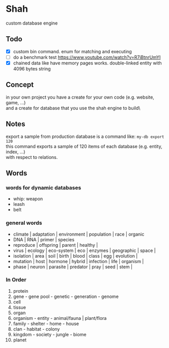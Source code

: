 # Shah

custom database engine

## Todo

- [x] custom bin command. enum for matching and executing
- [ ] do a benchmark test https://www.youtube.com/watch?v=R7jBtnrUmYI
- [x] chained data like have memory pages works. double-linked entity with 4096 bytes string

## Concept

in your own project you have a create for your own code (e.g. website, game, ...)\
and a create for database that you use the shah engine to build\

## Notes

export a sample from production database is a command like: `my-db export 120`\
this command exports a sample of 120 items of each database (e.g. entity, index, ...)\
with respect to relations.

## Words

### words for dynamic databases

- whip: weapon
- leash
- belt

### general words

- climate | adaptation | environment | population | race | organic
- DNA | RNA | primer | species
- reproduce | offspring | parent | healthy |
- virus | ecology | eco-system | eco | enzymes | geographic | space |
- isolation | area | soil | birth | blood | class | egg | evolution |
- mutation | host | hormone | hybrid | infection | life | organism |
- phase | neuron | parasite | predator | pray | seed | stem |

### In Order

1. protein
1. gene - gene pool - genetic - generation - genome
1. cell
1. tissue
1. organ
1. organism - entity - animal/fauna | plant/flora
1. family - shelter - home - house
1. clan - habitat - colony
1. kingdom - society - jungle - biome
1. planet
